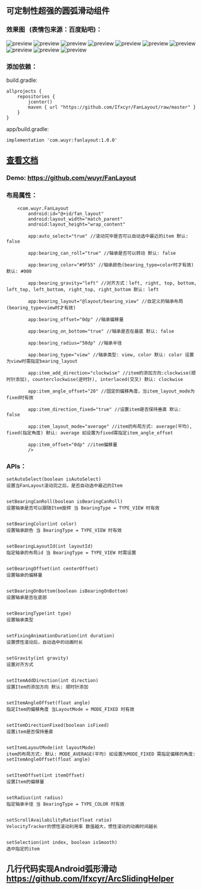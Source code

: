 ## 可定制性超强的圆弧滑动组件
### 效果图   (表情包来源：百度贴吧)：
![preview](https://github.com/wuyr/FanLayout/raw/master/previews/1.gif) ![preview](https://github.com/wuyr/FanLayout/raw/master/previews/2.gif) ![preview](https://github.com/wuyr/FanLayout/raw/master/previews/3.gif)
![preview](https://github.com/wuyr/FanLayout/raw/master/previews/4.gif) ![preview](https://github.com/wuyr/FanLayout/raw/master/previews/5.gif) ![preview](https://github.com/wuyr/FanLayout/raw/master/previews/6.gif)
![preview](https://github.com/wuyr/FanLayout/raw/master/previews/7.gif) ![preview](https://github.com/wuyr/FanLayout/raw/master/previews/8.gif) ![preview](https://github.com/wuyr/FanLayout/raw/master/previews/9.gif)
![preview](https://github.com/wuyr/FanLayout/raw/master/previews/10.gif)
### 添加依赖：
build.gradle:
```
allprojects {
    repositories {
        jcenter()
        maven { url "https://github.com/Ifxcyr/FanLayout/raw/master" }
    }
}
```
app/build.gradle:
```
implementation 'com.wuyr:fanlayout:1.0.0'
```
## [查看文档](http://htmlpreview.github.io/?https://github.com/Ifxcyr/FanLayout/blob/master/Doc/com/wuyr/fanlayout/FanLayout.html)
### Demo: https://github.com/wuyr/FanLayout
### 布局属性：
```
    <com.wuyr.FanLayout
        android:id="@+id/fan_layout"
        android:layout_width="match_parent"
        android:layout_height="wrap_content"
        
        app:auto_select="true" //滚动完毕是否可以自动选中最近的item 默认: false
        
        app:bearing_can_roll="true" //轴承是否可以转动 默认: false
        
        app:bearing_color="#9F55" //轴承颜色(bearing_type=color时才有效) 默认: #000
        
        app:bearing_gravity="left" //对齐方式：left, right, top, bottom, left_top, left_bottom, right_top, right_bottom 默认: left
        
        app:bearing_layout="@layout/bearing_view" //自定义的轴承布局 (bearing_type=view时才有效)
        
        app:bearing_offset="0dp" //轴承偏移量
        
        app:bearing_on_bottom="true" //轴承是否在最底 默认: false
        
        app:bearing_radius="50dp" //轴承半径
        
        app:bearing_type="view" //轴承类型: view, color 默认: color 设置为view时需指定bearing_layout
        
        app:item_add_direction="clockwise" //item的添加方向:clockwise(顺时针添加), counterclockwise(逆时针), interlaced(交叉) 默认: clockwise
        
        app:item_angle_offset="20" //固定的偏移角度，当item_layout_mode为fixed时有效
        
        app:item_direction_fixed="true" //设置item是否保持垂直 默认: false
        
        app:item_layout_mode="average" //item的布局方式: average(平均), fixed(指定角度) 默认: average 如设置为fixed需指定item_angle_offset
        
        app:item_offset="0dp" //item偏移量
        />
```
### APIs：
```
setAutoSelect(boolean isAutoSelect)
设置当FanLayout滚动完之后，是否自动选中最近的Item


setBearingCanRoll(boolean isBearingCanRoll)
设置轴承是否可以跟随Item旋转 当 BearingType = TYPE_VIEW 时有效


setBearingColor(int color)
设置轴承颜色 当 BearingType = TYPE_VIEW 时有效


setBearingLayoutId(int layoutId)
指定轴承的布局id 当 BearingType = TYPE_VIEW 时需设置


setBearingOffset(int centerOffset)
设置轴承的偏移量


setBearingOnBottom(boolean isBearingOnBottom)
设置轴承是否在底部


setBearingType(int type)
设置轴承类型


setFixingAnimationDuration(int duration)
设置惯性滚动后，自动选中的动画时长


setGravity(int gravity)
设置对齐方式


setItemAddDirection(int direction)
设置Item的添加方向 默认: 顺时针添加


setItemAngleOffset(float angle)
指定Item的偏移角度 当LayoutMode = MODE_FIXED 时有效


setItemDirectionFixed(boolean isFixed)
设置item是否保持垂直


setItemLayoutMode(int layoutMode)
item的布局方式: 默认: MODE_AVERAGE(平均) 如设置为MODE_FIXED 需指定偏移的角度: setItemAngleOffset(float angle)


setItemOffset(int itemOffset)
设置Item的偏移量


setRadius(int radius)
指定轴承半径 当 BearingType = TYPE_COLOR 时有效


setScrollAvailabilityRatio(float ratio)
VelocityTracker的惯性滚动利用率 数值越大，惯性滚动的动画时间越长


setSelection(int index, boolean isSmooth)
选中指定的item
```
## 几行代码实现Android弧形滑动 https://github.com/Ifxcyr/ArcSlidingHelper
